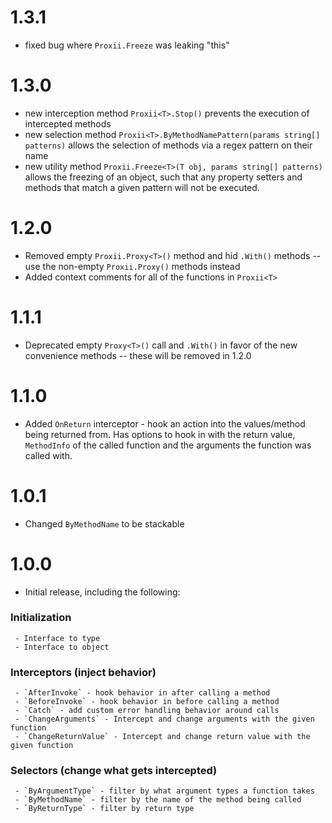 # 1.3.1
 - fixed bug where `Proxii.Freeze` was leaking "this"

# 1.3.0
 - new interception method `Proxii<T>.Stop()` prevents the execution of intercepted methods
 - new selection method `Proxii<T>.ByMethodNamePattern(params string[] patterns)` allows the selection of methods via a regex pattern on their name
 - new utility method `Proxii.Freeze<T>(T obj, params string[] patterns)` allows the freezing of an object, such that any property setters and methods that match a given pattern will not be executed.

# 1.2.0
 - Removed empty `Proxii.Proxy<T>()` method and hid `.With()` methods -- use the non-empty `Proxii.Proxy()` methods instead
 - Added context comments for all of the functions in `Proxii<T>`

# 1.1.1
 - Deprecated empty `Proxy<T>()` call and `.With()` in favor of the new convenience methods -- these will be removed in 1.2.0

# 1.1.0
 - Added `OnReturn` interceptor - hook an action into the values/method being returned from. Has options to hook in with the return value, `MethodInfo` of the called function and the arguments the function was called with.

# 1.0.1
 - Changed `ByMethodName` to be stackable

# 1.0.0
 - Initial release, including the following:

### Initialization
     - Interface to type
     - Interface to object

### Interceptors (inject behavior)
     - `AfterInvoke` - hook behavior in after calling a method
     - `BeforeInvoke` - hook behavior in before calling a method
     - `Catch` - add custom error handling behavior around calls
     - `ChangeArguments` - Intercept and change arguments with the given function
     - `ChangeReturnValue` - Intercept and change return value with the given function

### Selectors (change what gets intercepted)
     - `ByArgumentType` - filter by what argument types a function takes
     - `ByMethodName` - filter by the name of the method being called
     - `ByReturnType` - filter by return type
